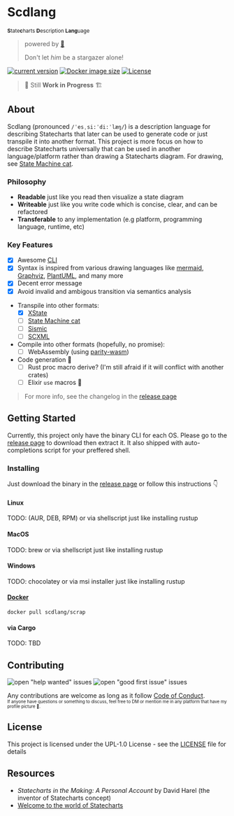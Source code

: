 # Scdlang
<sup>**S**tate**c**harts **D**escription **Lang**uage</sup><br>

<blockquote>

powered by [🌟](https://help.github.com/en/articles/about-stars)

Don't let _him_ be a stargazer alone!
</blockquote>

[![current version](https://badge.fury.io/gh/drsensor%2Fscdlang.svg)](https://github.com/drsensor/scdlang/releases/latest)
[![Docker image size](https://img.shields.io/microbadger/image-size/scdlang/scrap/latest.svg)](https://hub.docker.com/r/scdlang/scrap)
[![License](https://img.shields.io/github/license/drsensor/scdlang.svg)](./LICENSE)

> 🚧 Still **Work in Progress** 🏗️

## About
Scdlang (pronounced `/ˈesˌsi:ˈdi:ˈlæŋ/`) is a description language for describing Statecharts that later can be used to generate code or just transpile it into another format. This project is more focus on how to describe Statecharts universally that can be used in another language/platform rather than drawing a Statecharts diagram. For drawing, see [State Machine cat][].

### Philosophy
- **Readable** just like you read then visualize a state diagram
- **Writeable** just like you write code which is concise, clear, and can be refactored
- **Transferable** to any implementation (e.g platform, programming language, runtime, etc)

### Key Features
- [x] Awesome [CLI](packages/cli/README.md)
- [x] Syntax is inspired from various drawing languages like [mermaid][], [Graphviz][], [PlantUML][], and many more
- [x] Decent error message
- [x] Avoid invalid and ambigous transition via semantics analysis
- Transpile into other formats:
  - [x] [XState](https://xstate.js.org/docs/)
  - [ ] [State Machine cat][]
  - [ ] [Sismic](https://sismic.readthedocs.io/en/latest/)
  - [ ] [SCXML](https://www.w3.org/TR/scxml/)
- Compile into other formats (hopefully, no promise):
  - [ ] WebAssembly (using [parity-wasm](https://github.com/paritytech/parity-wasm))
- Code generation 🤔
  - [ ] Rust proc macro derive? (I'm still afraid if it will conflict with another crates)
  - [ ] Elixir `use` macros 💪

> For more info, see the changelog in the [release page][]

## Getting Started
Currently, this project only have the binary CLI for each OS. Please go to the [release page][] to download then extract it. It also shipped with auto-completions script for your preffered shell.

### Installing
Just download the binary in the [release page][] or follow this instructions 👇

#### Linux
TODO: (AUR, DEB, RPM) or via shellscript just like installing rustup

#### MacOS
TODO: brew or via shellscript just like installing rustup

#### Windows
TODO: chocolatey or via msi installer just like installing rustup

#### [Docker](https://hub.docker.com/r/scdlang/scrap)
```console
docker pull scdlang/scrap
```

#### via Cargo
TODO: TBD

## Contributing
![open "help wanted" issues](https://img.shields.io/github/issues/drsensor/scdlang/help%20wanted.svg)
![open "good first issue" issues](https://img.shields.io/github/issues/drsensor/scdlang/good%20first%20issue.svg)
<!-- TODO: add proper CONTRIBUTING.md alongs with ARCHITECTURE.md and github template for issues & pull_request -->
Any contributions are welcome as long as it follow [Code of Conduct](CODE_OF_CONDUCT.md).<br>
<sup><sup>If anyone have questions or something to discuss, feel free to DM or mention me in any platform that have my profile picture 👹.</sup></sup>

## License

This project is licensed under the UPL-1.0 License - see the [LICENSE](LICENSE) file for details

## Resources

- *Statecharts in the Making: A Personal Account* by David Harel (the inventor of Statecharts concept)
- [Welcome to the world of Statecharts](https://statecharts.github.io/)

[Graphviz]: https://www.graphviz.org/
[PlantUML]: http://plantuml.com/state-diagram
[mermaid]: https://mermaidjs.github.io/
[State Machine cat]: https://github.com/sverweij/state-machine-ca
[release page]: https://github.com/DrSensor/scdlang/releases
